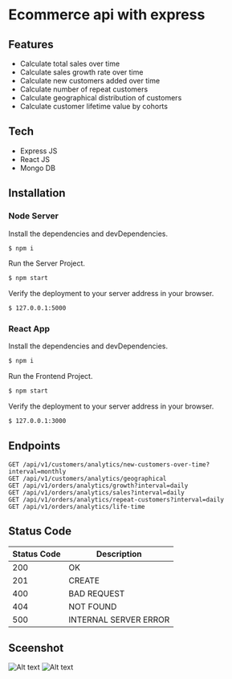 # Ecommerce api with express

## Features
- Calculate total sales over time 
- Calculate sales growth rate over time 
- Calculate new customers added over time
- Calculate number of repeat customers
- Calculate geographical distribution of customers
- Calculate customer lifetime value by cohorts

## Tech
- Express JS
- React JS
- Mongo DB

## Installation
### Node Server 
Install the dependencies and devDependencies.
```sh
$ npm i
```
Run the Server Project.
```sh
$ npm start
```
Verify the deployment to your server address in your browser.
```sh
$ 127.0.0.1:5000
```
### React App
Install the dependencies and devDependencies.
```sh
$ npm i
```
Run the Frontend Project.
```sh
$ npm start
```
Verify the deployment to your server address in your browser.
```sh
$ 127.0.0.1:3000
```
## Endpoints
```http
GET /api/v1/customers/analytics/new-customers-over-time?interval=monthly
GET /api/v1/customers/analytics/geographical
GET /api/v1/orders/analytics/growth?interval=daily
GET /api/v1/orders/analytics/sales?interval=daily
GET /api/v1/orders/analytics/repeat-customers?interval=daily
GET /api/v1/orders/analytics/life-time
```
## Status Code
| Status Code | Description |
| ------ | ------ |
| 200  | OK |
| 201 | CREATE |
| 400 | BAD REQUEST |
| 404 | NOT FOUND |
| 500 | INTERNAL SERVER ERROR |

## Sceenshot
![Alt text](https://raw.githubusercontent.com/asifgenius/analytic-api/master/docs/images/analytic.png)
![Alt text](https://raw.githubusercontent.com/asifgenius/analytic-api/master/docs/images/analytic1.png)